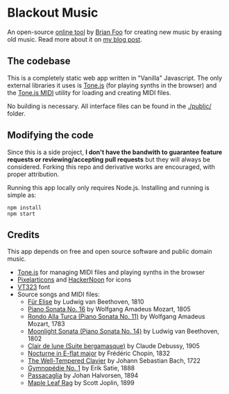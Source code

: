 # Blackout Music

An open-source [online tool](https://blackoutmusic.brianfoo.com/) by [Brian Foo](https://brianfoo.com/) for creating new music by erasing old music. Read more about it on [my blog post](https://blog.brianfoo.com/blackout-music/).

## The codebase

This is a completely static web app written in "Vanilla" Javascript. The only external libraries it uses is [Tone.js](https://tonejs.github.io/) (for playing synths in the browser) and the [Tone.js MIDI](https://github.com/Tonejs/Midi) utility for loading and creating MIDI files.

No building is necessary. All interface files can be found in the [./public/](https://github.com/beefoo/blackout-music/tree/main/public) folder.

## Modifying the code

Since this is a side project, **I don't have the bandwith to guarantee feature requests or reviewing/accepting pull requests** but they will always be considered. Forking this repo and derivative works are encouraged, with proper attribution.

Running this app locally only requires Node.js. Installing and running is simple as:

```
npm install
npm start
```

## Credits

This app depends on free and open source software and public domain music.

- [Tone.js](https://tonejs.github.io/) for managing MIDI files and playing synths in the browser
- [Pixelarticons](https://github.com/halfmage/pixelarticons) and [HackerNoon](https://github.com/hackernoon/pixel-icon-library) for icons
- [VT323](https://fonts.google.com/specimen/VT323) font
- Source songs and MIDI files:
  - [Für Elise](https://www.mutopiaproject.org/cgibin/piece-info.cgi?id=931) by Ludwig van Beethoven, 1810
  - [Piano Sonata No. 16](http://piano-midi.de/mozart.htm) by Wolfgang Amadeus Mozart, 1805
  - [Rondo Alla Turca (Piano Sonata No. 11)](https://www.mutopiaproject.org/cgibin/piece-info.cgi?id=108) by Wolfgang Amadeus Mozart, 1783
  - [Moonlight Sonata (Piano Sonata No. 14)](https://www.mutopiaproject.org/cgibin/piece-info.cgi?id=276) by Ludwig van Beethoven, 1802
  - [Clair de lune (Suite bergamasque)](https://www.mutopiaproject.org/cgibin/piece-info.cgi?id=1778) by Claude Debussy, 1905
  - [Nocturne in E-flat major](https://www.mutopiaproject.org/cgibin/piece-info.cgi?id=1590) by Frédéric Chopin, 1832
  - [The Well-Tempered Clavier](https://www.mutopiaproject.org/cgibin/piece-info.cgi?id=5) by Johann Sebastian Bach, 1722
  - [Gymnopédie No. 1](https://www.mutopiaproject.org/cgibin/piece-info.cgi?id=37) by Erik Satie, 1888
  - [Passacaglia](https://www.freepianotutorials.net/2021/09/handel-halvorsen-passacaglia-piano.html) by Johan Halvorsen, 1894
  - [Maple Leaf Rag](https://www.mutopiaproject.org/cgibin/piece-info.cgi?id=23) by Scott Joplin, 1899
